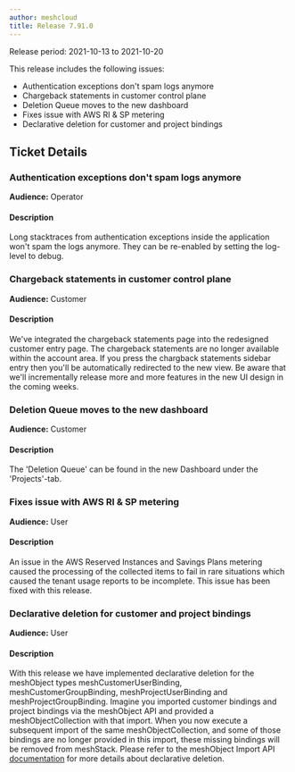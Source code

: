 ```yaml
---
author: meshcloud
title: Release 7.91.0
---
```


Release period: 2021-10-13 to 2021-10-20

This release includes the following issues:
* Authentication exceptions don't spam logs anymore
* Chargeback statements in customer control plane
* Deletion Queue moves to the new dashboard
* Fixes issue with AWS RI & SP metering
* Declarative deletion for customer and project bindings
<!--truncate-->

## Ticket Details
### Authentication exceptions don't spam logs anymore
**Audience:** Operator<br>

#### Description
Long stacktraces from authentication exceptions inside the application won't spam
the logs anymore. They can be re-enabled by setting the log-level to debug.

### Chargeback statements in customer control plane
**Audience:** Customer<br>

#### Description
We've integrated the chargeback statements page into the redesigned customer entry page. The chargeback statements are no longer available within the account area. If you press the chargback statements sidebar entry then you'll be automatically redirected to the new view. Be aware that we'll incrementally release more and more features in the new UI design in the coming weeks.

### Deletion Queue moves to the new dashboard
**Audience:** Customer<br>

#### Description
The 'Deletion Queue' can be found in the new Dashboard under the 'Projects'-tab.

### Fixes issue with AWS RI & SP metering
**Audience:** User<br>

#### Description
An issue in the AWS Reserved Instances and Savings Plans metering caused the processing of the collected items
to fail in rare situations which caused the tenant usage reports to be incomplete. This issue has been fixed
with this release.

### Declarative deletion for customer and project bindings
**Audience:** User<br>

#### Description
With this release we have implemented declarative deletion for the meshObject types meshCustomerUserBinding,
meshCustomerGroupBinding, meshProjectUserBinding and meshProjectGroupBinding.
Imagine you imported customer bindings and project bindings via the meshObject API and provided
a meshObjectCollection with that import. When you now execute a subsequent import of the same meshObjectCollection,
and some of those bindings are no longer provided in this import, these missing
bindings will be removed from meshStack. Please refer to the meshObject Import API
<a href="https://docs.meshcloud.io/api/">documentation</a> for more details about declarative deletion.

